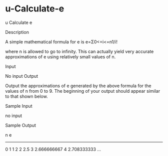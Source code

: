 # u-Calculate-e

u Calculate e

Description

A simple mathematical formula for e is 
e=Σ0<=i<=n1/i!

where n is allowed to go to infinity. This can actually yield very accurate approximations of e using relatively small values of n.

Input

No input
Output

Output the approximations of e generated by the above formula for the values of n from 0 to 9. The beginning of your output should appear similar to that shown below.

Sample Input

no input

Sample Output

n e
- -----------
0 1
1 2
2 2.5
3 2.666666667
4 2.708333333
...
